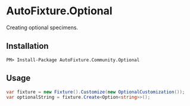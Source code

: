 # AutoFixture.Optional

Creating optional specimens.

## Installation

```
PM> Install-Package AutoFixture.Community.Optional
```

## Usage
```csharp
var fixture = new Fixture().Customize(new OptionalCustomization());
var optionalString = fixture.Create<Option<string>>();
```
